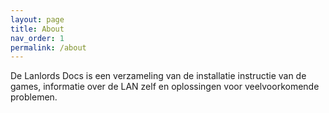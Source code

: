 ```yaml
---
layout: page
title: About
nav_order: 1
permalink: /about
---
```


De Lanlords Docs is een verzameling van de installatie instructie van de games, informatie over de LAN zelf en oplossingen voor veelvoorkomende problemen.
